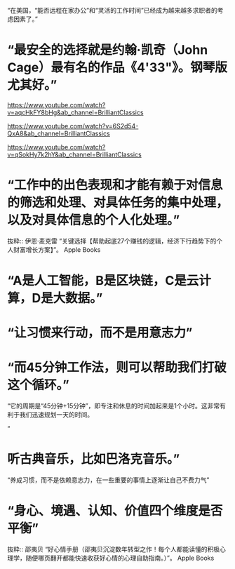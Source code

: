 “在美国，“能否远程在家办公”和“灵活的工作时间”已经成为越来越多求职者的考虑因素了。”

# “最安全的选择就是约翰·凯奇（John Cage）最有名的作品《4'33"》。钢琴版尤其好。”
https://www.youtube.com/watch?v=aqcHkFY8bHg&ab_channel=BrilliantClassics

https://www.youtube.com/watch?v=6S2d54-QxA8&ab_channel=BrilliantClassics

https://www.youtube.com/watch?v=qSokHy7k2hY&ab_channel=BrilliantClassics

# “工作中的出色表现和才能有赖于对信息的筛选和处理、对具体任务的集中处理，以及对具体信息的个人化处理。”

抜粋:: 伊恩·麦克雷  “关键选择【帮助起底27个赚钱的逻辑，经济下行趋势下的个人财富增长方案】”。 Apple Books  

# “A是人工智能，B是区块链，C是云计算，D是大数据。”

# “让习惯来行动，而不是用意志力”

# “而45分钟工作法，则可以帮助我们打破这个循环。”

“它的周期是“45分钟+15分钟”，即专注和休息的时间加起来是1个小时。这非常有利于我们迅速规划一天的时间。

”

# 听古典音乐，比如巴洛克音乐。”

“养成习惯，而不是依赖意志力，在一些重要的事情上逐渐让自己不费力气”

# “身心、境遇、认知、价值四个维度是否平衡”

抜粋:: 邵夷贝  “好心情手册（邵夷贝沉淀数年转型之作！每个人都能读懂的积极心理学，随便哪页翻开都能快速收获好心情的心理自助指南。）”。 Apple Books  
